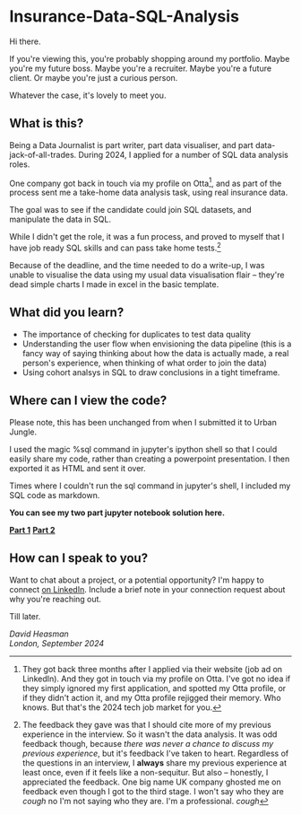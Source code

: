 # Insurance-Data-SQL-Analysis

Hi there. 

If you're viewing this, you're probably shopping around my portfolio. Maybe you're my future boss. Maybe you're a recruiter. Maybe you're a future client. Or maybe you're just a curious person. 

Whatever the case, it's lovely to meet you. 

## What is this?

Being a Data Journalist is part writer, part data visualiser, and part data-jack-of-all-trades. During 2024, I applied for a number of SQL data analysis roles. 

One company got back in touch via my profile on Otta[^1], and as part of the process sent me a take-home data analysis task, using real insurance data. 

[^1]: They got back three months after I applied via their website (job ad on LinkedIn). And they got in touch via my profile on Otta. I've got no idea if they simply ignored my first application, and spotted my Otta profile, or if they didn't action it, and my Otta profile rejigged their memory. Who knows. But that's the 2024 tech job market for you. 

The goal was to see if the candidate could join SQL datasets, and manipulate the data in SQL. 

While I didn't get the role, it was a fun process, and proved to myself that I have job ready SQL skills and can pass take home tests.[^2]

[^2]: The feedback they gave was that I should cite more of my previous experience in the interview. So it wasn't the data analysis. It was odd feedback though, because *there was never a chance to discuss my previous experience*, but it's feedback I've taken to heart. Regardless of the questions in an interview, I **always** share my previous experience at least once, even if it feels like a non-sequitur. But also – honestly, I appreciated the feedback. One big name UK company ghosted me on feedback even though I got to the third stage. I won't say who they are *cough* no I'm not saying who they are. I'm a professional. *cough*

Because of the deadline, and the time needed to do a write-up, I was unable to visualise the data using my usual data visualisation flair – they're dead simple charts I made in excel in the basic template. 

## What did you learn?

* The importance of checking for duplicates to test data quality
* Understanding the user flow when envisioning the data pipeline (this is a fancy way of saying thinking about how the data is actually made, a real person's experience, when thinking of what order to join the data)
* Using cohort analsys in SQL to draw conclusions in a tight timeframe.

## Where can I view the code?

Please note, this has been unchanged from when I submitted it to Urban Jungle. 

I used the magic %sql command in jupyter's ipython shell so that I could easily share my code, rather than creating a powerpoint presentation. I then exported it as HTML and sent it over. 

Times where I couldn't run the sql command in jupyter's shell, I included my SQL code as markdown.

**You can see my two part jupyter notebook solution here.**

**[Part 1](https://nbviewer.org/github/david-heasman00/Insurance-Data-Analysis/blob/main/Part%201%20%E2%80%93%20Cleaning%20and%20Joining%20the%20Data.ipynb)**
**[Part 2](https://nbviewer.org/github/david-heasman00/Insurance-Data-Analysis/blob/main/Part%202%20%E2%80%93%20Analysis%20and%20Answers.ipynb)**

## How can I speak to you?

Want to chat about a project, or a potential opportunity? I'm happy to connect [on LinkedIn](https://www.linkedin.com/in/davidheasman/). Include a brief note in your connection request about why you're reaching out. 

Till later. 

*David Heasman*\
*London, September 2024*


